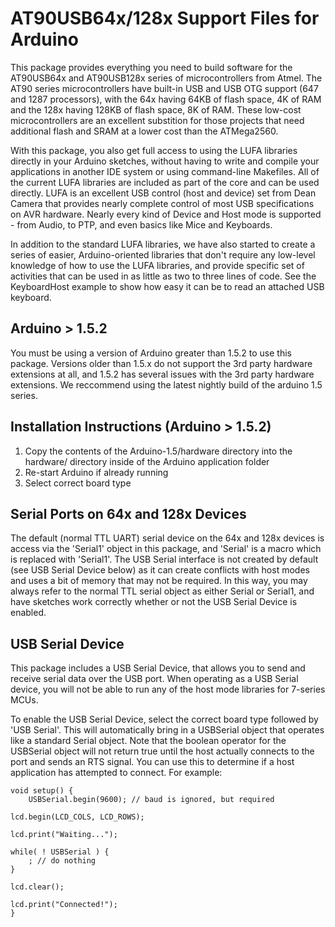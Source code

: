 AT90USB64x/128x Support Files for Arduino
=========================================

This package provides everything you need to build software for the AT90USB64x and AT90USB128x series of microcontrollers from Atmel.  The AT90 series microcontrollers have built-in USB and USB OTG support (647 and 1287 processors), with the 64x having 64KB of flash space, 4K of RAM and the 128x having 128KB of flash space, 8K of RAM.  These low-cost microcontrollers are an excellent substition for those projects that need additional flash and SRAM at a lower cost than the ATMega2560.

With this package, you also get full access to using the LUFA libraries directly in your Arduino sketches, without having to write and compile your applications in another IDE system or using command-line Makefiles.  All of the current LUFA libraries are included as part of the core and can be used directly. LUFA is an excellent USB control (host and device) set from Dean Camera that provides nearly complete control of most USB specifications on AVR hardware.  Nearly every kind of Device and Host mode is supported - from Audio, to PTP, and even basics like Mice and Keyboards.

In addition to the standard LUFA libraries, we have also started to create a series of easier, Arduino-oriented libraries that don't require any low-level knowledge of how to use the LUFA libraries, and provide specific set of activities that can be used in as little as two to three lines of code.  See the KeyboardHost example to show how easy it can be to read an attached USB keyboard.
 
Arduino > 1.5.2
---------------
You must be using a version of Arduino greater than 1.5.2 to use this package.  Versions older than 1.5.x do not support the 3rd party hardware extensions at all, and 1.5.2 has several issues with the 3rd party hardware extensions.  We reccommend using the latest nightly build of the arduino 1.5 series.

Installation Instructions (Arduino > 1.5.2)
-------------------------

1. Copy the contents of the Arduino-1.5/hardware directory into the hardware/ directory inside of the Arduino application folder
2. Re-start Arduino if already running
3. Select correct board type


Serial Ports on 64x and 128x Devices
-----------------

The default (normal TTL UART) serial device on the 64x and 128x devices is access via the 'Serial1' object in this package, and 'Serial' is a macro which is replaced with 'Serial1'.  The USB Serial interface is not created by default (see USB Serial Device below) as it can create conflicts with host modes and uses a bit of memory that may not be required.  In this way, you may always refer to the normal TTL serial object as either Serial or Serial1, and have sketches work correctly whether or not the USB Serial Device is enabled.
 
USB Serial Device
-----------------

This package includes a USB Serial Device, that allows you to send and receive serial data over the USB port.  When operating as a USB Serial device, you will not be able to run any of the host mode libraries for 7-series MCUs.  

To enable the USB Serial Device, select the correct board type followed by 'USB Serial'.  This will automatically bring in a USBSerial object that operates like a standard Serial object.  Note that the boolean operator for the USBSerial object will not return true until the host actually connects to the port and sends an RTS signal.  You can use this to determine if a host application has attempted to connect.  For example:

    void setup() {
    	USBSerial.begin(9600); // baud is ignored, but required
	
	lcd.begin(LCD_COLS, LCD_ROWS);

	lcd.print("Waiting...");

	while( ! USBSerial ) {
		; // do nothing
	}

	lcd.clear();

	lcd.print("Connected!");
    }


	

